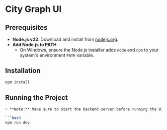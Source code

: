 # City Graph UI

## Prerequisites

- **Node.js v22**: Download and install from [nodejs.org](https://nodejs.org/).
- **Add Node.js to PATH**:
    - On Windows, ensure the Node.js installer adds `node` and `npm` to your system's environment `PATH` variable.

## Installation

```bash
npm install
```

## Running the Project

```bash
> **Note:** Make sure to start the backend server before running the UI.

```bash
npm run dev
```
```